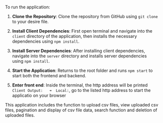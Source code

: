 To run the application:

1. **Clone the Repository**: 
   Clone the repository from GitHub using `git clone` to your desire file.
   
2. **Install Client Dependencies**:
   First open terminal and  navigate into the `client` directory of the application, then installs the necessary dependencies using `npm install`.
   
3. **Install Server Dependencies**:
   After installing client dependencies, navigate into the `server` directory and installs server dependencies using `npm install`.
   
4. **Start the Application**:
   Returns to the root folder and runs `npm start` to start both the frontend and backend.

5. **Enter front end**:
   Inside the terminal, the http address will be printed `Client Output:   ➜  Local:`, go to the listed http address to start the applicatio on your browser

This application includes the function to upload csv files, view uploaded csv files, pagination and display of csv file data, search function and deletion of uploaded files.

